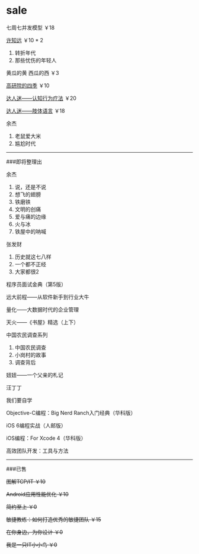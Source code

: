 # sale
七周七并发模型 ￥18

[许知远](https://www.evernote.com/OutboundRedirect.action?dest=https%3A%2F%2Fwww.douban.com%2Fphotos%2Fphoto%2F2323134493%2F) ￥10 * 2

  1. 转折年代
  1. 那些忧伤的年轻人

黄瓜的黄 西瓜的西 ￥3

[高研院的四季](https://www.evernote.com/OutboundRedirect.action?dest=https%3A%2F%2Fwww.douban.com%2Fphotos%2Fphoto%2F2204228281%2F) ￥10

[达人迷——认知行为疗法](https://www.evernote.com/OutboundRedirect.action?dest=https%3A%2F%2Fwww.douban.com%2Fphotos%2Fphoto%2F2189483706%2F) ￥20

[达人迷——肢体语言](https://www.evernote.com/OutboundRedirect.action?dest=https%3A%2F%2Fwww.douban.com%2Fphotos%2Fphoto%2F2189483715%2F) ￥18

余杰

  1. 老鼠爱大米
  1. 尴尬时代

--------

###即将整理出
  
余杰

  1. 说，还是不说
  1. 想飞的翅膀
  1. 铁磨铁
  1. 文明的创痛
  1. 爱与痛的边缘
  1. 火与冰
  1. 铁屋中的呐喊
  
张发财

  1. 历史就这七八样
  1. 一个都不正经
  1. 大家都很2

程序员面试金典（第5版）

远大前程——从软件新手到行业大牛

量化——大数据时代的企业管理

天火——《书屋》精选（上下）

中国农民调查系列

  1. 中国农民调查
  1. 小岗村的故事
  1. 调查背后

妞妞——一个父亲的札记

汪丁丁

我们要自学

Objective-C编程：Big Nerd Ranch入门经典（华科版）

iOS 6编程实战（人邮版）

iOS编程：For Xcode 4（华科版）

高效团队开发：工具与方法

--------

###已售 

~~图解TCP/IT ￥10~~

~~Android应用性能优化 ￥10~~


~~简约至上 ￥0~~

~~敏捷教练：如何打造优秀的敏捷团队 ￥15~~

~~在你身边，为你设计 ￥0~~

~~我是一只IT小小鸟 ￥0~~


